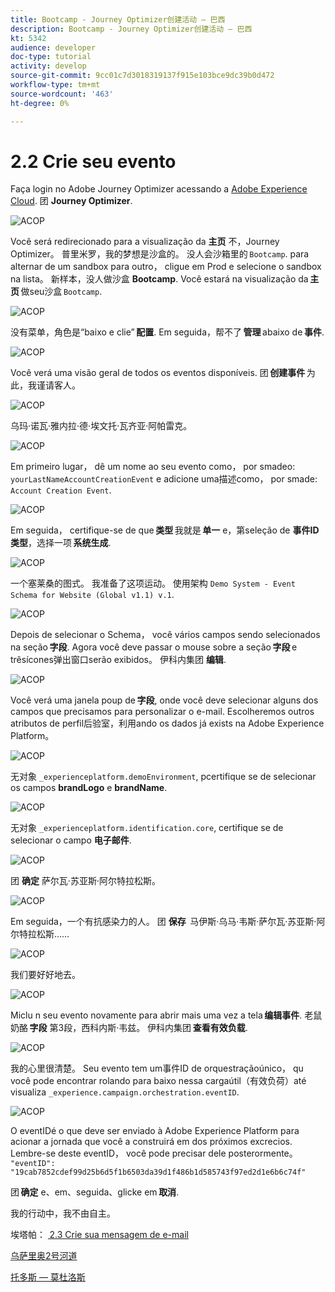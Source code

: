 ```yaml
---
title: Bootcamp - Journey Optimizer创建活动 — 巴西
description: Bootcamp - Journey Optimizer创建活动 — 巴西
kt: 5342
audience: developer
doc-type: tutorial
activity: develop
source-git-commit: 9cc01c7d3018319137f915e103bce9dc39b0d472
workflow-type: tm+mt
source-wordcount: '463'
ht-degree: 0%

---
```


# 2.2 Crie seu evento

Faça login no Adobe Journey Optimizer acessando a [Adobe Experience Cloud](https://experience.adobe.com). 团 **Journey Optimizer**.

![ACOP](./images/acophome.png)

Você será redirecionado para a visualização da **主页** 不，Journey Optimizer。 普里米罗，我的梦想是沙盒的。 没人会沙箱里的 `Bootcamp`. para alternar de um sandbox para outro， cligue em Prod e selecione o sandbox na lista。 新样本，没人做沙盒 **Bootcamp**. Você estará na visualização da **主页** 做seu沙盒 `Bootcamp`.

![ACOP](./images/acoptriglp.png)

没有菜单，角色是“baixo e clie” **配置**. Em seguida，帮不了 **管理** abaixo de **事件**.

![ACOP](./images/acopmenu.png)

Você verá uma visão geral de todos os eventos disponíveis. 团 **创建事件** 为此，我谨请客人。

![ACOP](./images/emptyevent.png)

乌玛·诺瓦·雅内拉·德·埃文托·瓦齐亚·阿帕雷克。

![ACOP](./images/emptyevent1.png)

Em primeiro lugar， dê um nome ao seu evento como， por smadeo: `yourLastNameAccountCreationEvent` e adicione uma描述como， por smade: `Account Creation Event`.

![ACOP](./images/eventdescription.png)

Em seguida， certifique-se de que **类型** 我就是 **单一** e，第seleção de **事件ID类型**，选择一项 **系统生成**.

![ACOP](./images/eventidtype.png)

一个塞莱桑的图式。 我准备了这项运动。 使用架构 `Demo System - Event Schema for Website (Global v1.1) v.1`.

![ACOP](./images/eventschema.png)

Depois de selecionar o Schema， você vários campos sendo selecionados na seção **字段**. Agora você deve passar o mouse sobre a seção **字段** e trêsícones弹出窗口serão exibidos。 伊科内集团 **编辑**.

![ACOP](./images/eventpayload.png)

Você verá uma janela poup de **字段**, onde você deve selecionar alguns dos campos que precisamos para personalizar o e-mail. Escolheremos outros atributos de perfil后验室，利用ando os dados já exists na Adobe Experience Platform。

![ACOP](./images/eventfields.png)

无对象 `_experienceplatform.demoEnvironment`, pcertifique se de selecionar os campos **brandLogo** e **brandName**.

![ACOP](./images/eventpayloadbr.png)

无对象 `_experienceplatform.identification.core`, certifique se de selecionar o campo **电子邮件**.

![ACOP](./images/eventpayloadbrid.png)

团 **确定** 萨尔瓦·苏亚斯·阿尔特拉松斯。

![ACOP](./images/saveok.png)

Em seguida，一个有抗感染力的人。 团 **保存**  马伊斯·乌马·韦斯·萨尔瓦·苏亚斯·阿尔特拉松斯……

![ACOP](./images/eventsave.png)

我们要好好地去。

![ACOP](./images/eventdone.png)

Miclu n seu evento novamente para abrir mais uma vez a tela **编辑事件**. 老鼠奶酪 **字段** 第3段，西科内斯·韦兹。 伊科内集团 **查看有效负载**.

![ACOP](./images/viewevent.png)

我的心里很清楚。
Seu evento tem um事件ID de orquestraçãoúnico， qu você pode encontrar rolando para baixo nessa cargaútil（有效负荷）até visualiza `_experience.campaign.orchestration.eventID`.

![ACOP](./images/payloadeventID.png)

O eventIDé o que deve ser enviado à Adobe Experience Platform para acionar a jornada que você a construirá em dos próximos excrecios. Lembre-se deste eventID， você pode precisar dele posterormente。
`"eventID": "19cab7852cdef99d25b6d5f1b6503da39d1f486b1d585743f97ed2d1e6b6c74f"`

团 **确定** e、em、seguida、glicke em **取消**.

我的行动中，我不由自主。

埃塔帕： [ 2.3 Crie sua mensagem de e-mail](./ex3.md)

[乌萨里奥2号河道](./uc2.md)

[托多斯 — 莫杜洛斯](../../overview.md)
